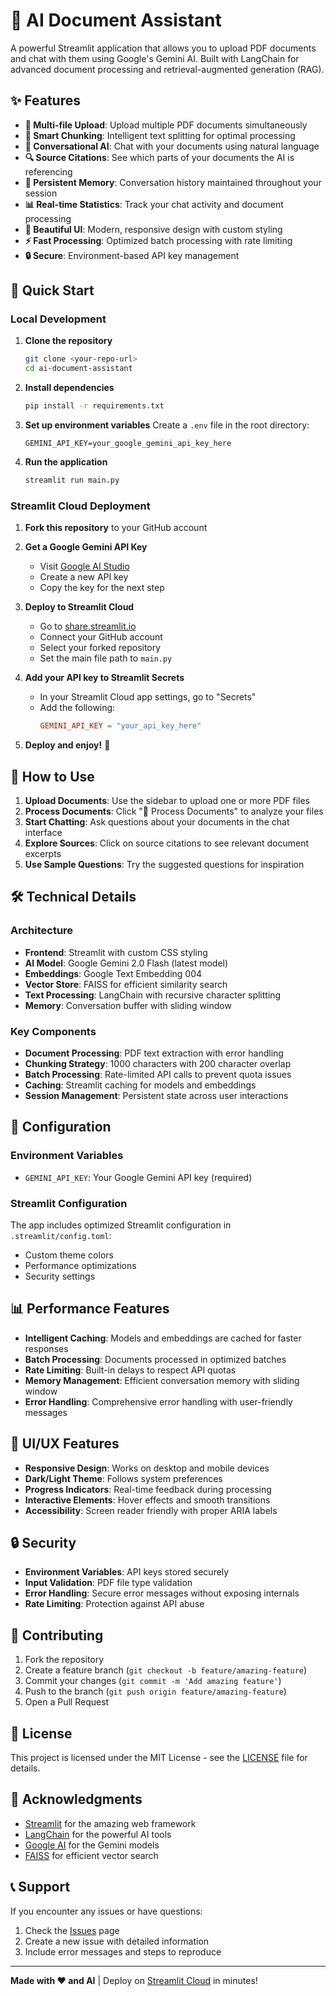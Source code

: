 # 🤖 AI Document Assistant

A powerful Streamlit application that allows you to upload PDF documents and chat with them using Google's Gemini AI. Built with LangChain for advanced document processing and retrieval-augmented generation (RAG).

## ✨ Features

- **📁 Multi-file Upload**: Upload multiple PDF documents simultaneously
- **🧠 Smart Chunking**: Intelligent text splitting for optimal processing
- **💬 Conversational AI**: Chat with your documents using natural language
- **🔍 Source Citations**: See which parts of your documents the AI is referencing
- **💾 Persistent Memory**: Conversation history maintained throughout your session
- **📊 Real-time Statistics**: Track your chat activity and document processing
- **🎨 Beautiful UI**: Modern, responsive design with custom styling
- **⚡ Fast Processing**: Optimized batch processing with rate limiting
- **🔒 Secure**: Environment-based API key management

## 🚀 Quick Start

### Local Development

1. **Clone the repository**
   ```bash
   git clone <your-repo-url>
   cd ai-document-assistant
   ```

2. **Install dependencies**
   ```bash
   pip install -r requirements.txt
   ```

3. **Set up environment variables**
   Create a `.env` file in the root directory:
   ```
   GEMINI_API_KEY=your_google_gemini_api_key_here
   ```

4. **Run the application**
   ```bash
   streamlit run main.py
   ```

### Streamlit Cloud Deployment

1. **Fork this repository** to your GitHub account

2. **Get a Google Gemini API Key**
   - Visit [Google AI Studio](https://makersuite.google.com/app/apikey)
   - Create a new API key
   - Copy the key for the next step

3. **Deploy to Streamlit Cloud**
   - Go to [share.streamlit.io](https://share.streamlit.io)
   - Connect your GitHub account
   - Select your forked repository
   - Set the main file path to `main.py`

4. **Add your API key to Streamlit Secrets**
   - In your Streamlit Cloud app settings, go to "Secrets"
   - Add the following:
     ```toml
     GEMINI_API_KEY = "your_api_key_here"
     ```

5. **Deploy and enjoy!** 🎉

## 📖 How to Use

1. **Upload Documents**: Use the sidebar to upload one or more PDF files
2. **Process Documents**: Click "🚀 Process Documents" to analyze your files
3. **Start Chatting**: Ask questions about your documents in the chat interface
4. **Explore Sources**: Click on source citations to see relevant document excerpts
5. **Use Sample Questions**: Try the suggested questions for inspiration

## 🛠️ Technical Details

### Architecture
- **Frontend**: Streamlit with custom CSS styling
- **AI Model**: Google Gemini 2.0 Flash (latest model)
- **Embeddings**: Google Text Embedding 004
- **Vector Store**: FAISS for efficient similarity search
- **Text Processing**: LangChain with recursive character splitting
- **Memory**: Conversation buffer with sliding window

### Key Components
- **Document Processing**: PDF text extraction with error handling
- **Chunking Strategy**: 1000 characters with 200 character overlap
- **Batch Processing**: Rate-limited API calls to prevent quota issues
- **Caching**: Streamlit caching for models and embeddings
- **Session Management**: Persistent state across user interactions

## 🔧 Configuration

### Environment Variables
- `GEMINI_API_KEY`: Your Google Gemini API key (required)

### Streamlit Configuration
The app includes optimized Streamlit configuration in `.streamlit/config.toml`:
- Custom theme colors
- Performance optimizations
- Security settings

## 📊 Performance Features

- **Intelligent Caching**: Models and embeddings are cached for faster responses
- **Batch Processing**: Documents processed in optimized batches
- **Rate Limiting**: Built-in delays to respect API quotas
- **Memory Management**: Efficient conversation memory with sliding window
- **Error Handling**: Comprehensive error handling with user-friendly messages

## 🎨 UI/UX Features

- **Responsive Design**: Works on desktop and mobile devices
- **Dark/Light Theme**: Follows system preferences
- **Progress Indicators**: Real-time feedback during processing
- **Interactive Elements**: Hover effects and smooth transitions
- **Accessibility**: Screen reader friendly with proper ARIA labels

## 🔒 Security

- **Environment Variables**: API keys stored securely
- **Input Validation**: PDF file type validation
- **Error Handling**: Secure error messages without exposing internals
- **Rate Limiting**: Protection against API abuse

## 🤝 Contributing

1. Fork the repository
2. Create a feature branch (`git checkout -b feature/amazing-feature`)
3. Commit your changes (`git commit -m 'Add amazing feature'`)
4. Push to the branch (`git push origin feature/amazing-feature`)
5. Open a Pull Request

## 📝 License

This project is licensed under the MIT License - see the [LICENSE](LICENSE) file for details.

## 🙏 Acknowledgments

- [Streamlit](https://streamlit.io/) for the amazing web framework
- [LangChain](https://langchain.com/) for the powerful AI tools
- [Google AI](https://ai.google/) for the Gemini models
- [FAISS](https://faiss.ai/) for efficient vector search

## 📞 Support

If you encounter any issues or have questions:
1. Check the [Issues](https://github.com/your-username/ai-document-assistant/issues) page
2. Create a new issue with detailed information
3. Include error messages and steps to reproduce

---

**Made with ❤️ and AI** | Deploy on [Streamlit Cloud](https://streamlit.io/cloud) in minutes!